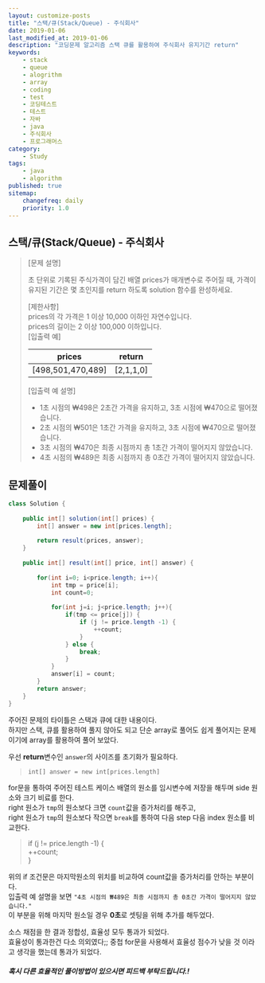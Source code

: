 ```yaml
---
layout: customize-posts
title: "스택/큐(Stack/Queue) - 주식회사"
date: 2019-01-06
last_modified_at: 2019-01-06
description: "코딩문제 알고리즘 스택 큐를 활용하여 주식회사 유지기간 return"
keywords:
    - stack
    - queue
    - alogrithm
    - array
    - coding
    - test
    - 코딩테스트
    - 테스트
    - 자바
    - java
    - 주식회사
    - 프로그래머스
category:
    - Study
tags:
    - java
    - algorithm
published: true
sitemap:
    changefreq: daily
    priority: 1.0
---
```


## 스택/큐(Stack/Queue) - 주식회사

>[문제 설명] 
>
>초 단위로 기록된 주식가격이 담긴 배열 prices가 매개변수로 주어질 때, 가격이 유지된 기간은 몇 초인지를 return 하도록 solution 함수를 완성하세요.  
>  
>[제한사항]  
>prices의 각 가격은 1 이상 10,000 이하인 자연수입니다.  
>prices의 길이는 2 이상 100,000 이하입니다.  
>[입출력 예]  
>
>|prices|return|
>|------|------|
>|[498,501,470,489]|[2,1,1,0]|  
>
>[입출력 예 설명]
>* 1초 시점의 ₩498은 2초간 가격을 유지하고, 3초 시점에 ₩470으로 떨어졌습니다.
>* 2초 시점의 ₩501은 1초간 가격을 유지하고, 3초 시점에 ₩470으로 떨어졌습니다.
>* 3초 시점의 ₩470은 최종 시점까지 총 1초간 가격이 떨어지지 않았습니다.
>* 4초 시점의 ₩489은 최종 시점까지 총 0초간 가격이 떨어지지 않았습니다.

## 문제풀이

```java
class Solution {
    
    public int[] solution(int[] prices) {
        int[] answer = new int[prices.length];
        
        return result(prices, answer);
    }
    
    public int[] result(int[] price, int[] answer) {
        
        for(int i=0; i<price.length; i++){
            int tmp = price[i];
            int count=0;
            
            for(int j=i; j<price.length; j++){
                if(tmp <= price[j]) {
                    if (j != price.length -1) {
                        ++count;
                    }
                } else {
                    break;
                }
            }   
            answer[i] = count;
        }
        return answer;
    }
}
```

주어진 문제의 타이틀은 스택과 큐에 대한 내용이다.  
하지만 스택, 큐를 활용하여 풀지 않아도 되고 단순 array로 풀어도 쉽게 풀어지는 문제이기에 array를 활용하여 풀어 보았다.  

우선 **return**변수인 ```answer```의 사이즈를 초기화가 필요하다. 
>```int[] answer = new int[prices.length]```

for문을 통하여 주어진 테스트 케이스 배열의 원소를 임시변수에 저장을 해두며 side 원소와 크기 비료를 한다.  
right 원소가 ```tmp```의 원소보다 크면 ```count```값을 증가처리를 해주고,  
right 원소가 ```tmp```의 원소보다 작으면 ```break```를 통하여 다음 step 다음 index 원소를 비교한다.  

>if (j != price.length -1) {  
>    ++count;  
>}  

위의 if 조건문은 마지막원소의 위치를 비교하여 count값을 증가처리를 안하는 부분이다.  
입출력 예 설명을 보면 ```"4초 시점의 ₩489은 최종 시점까지 총 0초간 가격이 떨어지지 않았습니다."```  
이 부분을 위해 마지막 원소일 경우 **0초**로 셋팅을 위해 추가를 해두었다.

소스 채점을 한 결과 정합성, 효율성 모두 통과가 되었다.  
효율성이 통과한건 다소 의외였다;; 중첩 for문을 사용해서 효율성 점수가 낮을 것 이라고 생각을 했는데 통과가 되었다.

##### 혹시 다른 효율적인 풀이방법이 있으시면 피드백 부탁드립니다.!
